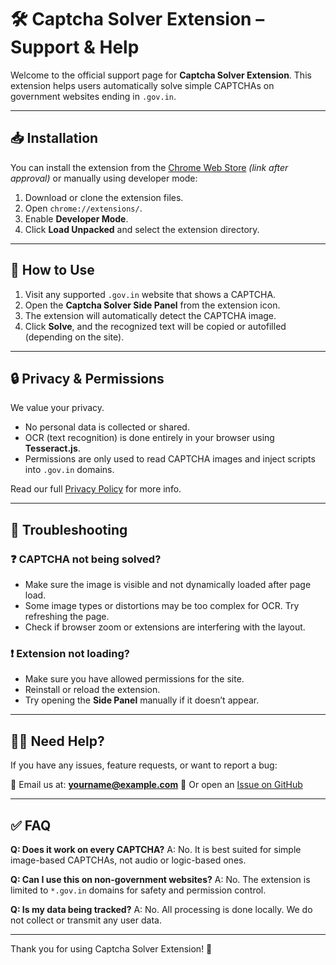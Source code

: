 # 🛠️ Captcha Solver Extension – Support & Help

Welcome to the official support page for **Captcha Solver Extension**. This extension helps users automatically solve simple CAPTCHAs on government websites ending in `.gov.in`.

---

## 📥 Installation

You can install the extension from the [Chrome Web Store](#) *(link after approval)* or manually using developer mode:

1. Download or clone the extension files.
2. Open `chrome://extensions/`.
3. Enable **Developer Mode**.
4. Click **Load Unpacked** and select the extension directory.

---

## 🚀 How to Use

1. Visit any supported `.gov.in` website that shows a CAPTCHA.
2. Open the **Captcha Solver Side Panel** from the extension icon.
3. The extension will automatically detect the CAPTCHA image.
4. Click **Solve**, and the recognized text will be copied or autofilled (depending on the site).

---

## 🔒 Privacy & Permissions

We value your privacy.

- No personal data is collected or shared.
- OCR (text recognition) is done entirely in your browser using **Tesseract.js**.
- Permissions are only used to read CAPTCHA images and inject scripts into `.gov.in` domains.

Read our full [Privacy Policy](privacy-policy.md) for more info.

---

## 🧩 Troubleshooting

### ❓ CAPTCHA not being solved?

- Make sure the image is visible and not dynamically loaded after page load.
- Some image types or distortions may be too complex for OCR. Try refreshing the page.
- Check if browser zoom or extensions are interfering with the layout.

### ❗ Extension not loading?

- Make sure you have allowed permissions for the site.
- Reinstall or reload the extension.
- Try opening the **Side Panel** manually if it doesn’t appear.

---

## 🙋‍♂️ Need Help?

If you have any issues, feature requests, or want to report a bug:

📧 Email us at: **yourname@example.com**
🐛 Or open an [Issue on GitHub](https://github.com/yourusername/captcha-solver-extension/issues)

---

## ✅ FAQ

**Q: Does it work on every CAPTCHA?**
A: No. It is best suited for simple image-based CAPTCHAs, not audio or logic-based ones.

**Q: Can I use this on non-government websites?**
A: No. The extension is limited to `*.gov.in` domains for safety and permission control.

**Q: Is my data being tracked?**
A: No. All processing is done locally. We do not collect or transmit any user data.

---

Thank you for using Captcha Solver Extension! 🙌
